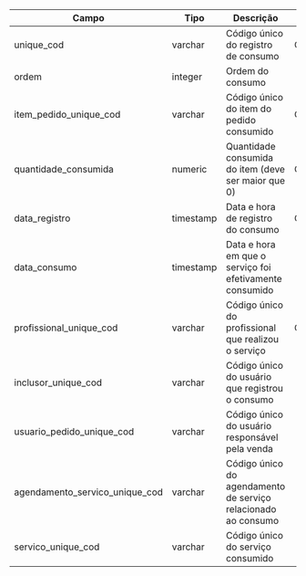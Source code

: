 | Campo                          | Tipo      | Descrição                                                            | Restrição   |
|--------------------------------|-----------|----------------------------------------------------------------------|-------------|
| unique_cod                     | varchar   | Código único do registro de consumo                                  | Obrigatório |
| ordem                          | integer   | Ordem do consumo                                                     |             |
| item_pedido_unique_cod         | varchar   | Código único do item do pedido consumido                             | Obrigatório |
| quantidade_consumida           | numeric   | Quantidade consumida do item (deve ser maior que 0)                  | Obrigatório |
| data_registro                  | timestamp | Data e hora de registro do consumo                                   | Obrigatório |
| data_consumo                   | timestamp | Data e hora em que o serviço foi efetivamente consumido              |             |
| profissional_unique_cod        | varchar   | Código único do profissional que realizou o serviço                  | Obrigatório |
| inclusor_unique_cod            | varchar   | Código único do usuário que registrou o consumo                      |             |
| usuario_pedido_unique_cod      | varchar   | Código único do usuário responsável pela venda                       |             |
| agendamento_servico_unique_cod | varchar   | Código único do agendamento de serviço relacionado ao consumo        |             |
| servico_unique_cod             | varchar   | Código único do serviço consumido                                    |             |
